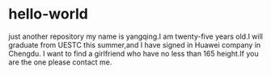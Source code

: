 # hello-world
just another repository
my name is yangqing.I am twenty-five years old.I will graduate from UESTC this summer,and I have signed in Huawei company in Chengdu. I want to find a girlfriend who have no less than 165 height.If you are the one please contact me.
